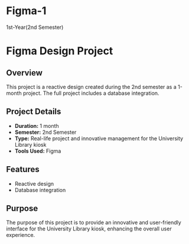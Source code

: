 # Figma-1
1st-Year(2nd Semester)
# Figma Design Project

## Overview
This project is a reactive design created during the 2nd semester as a 1-month project. The full project includes a database integration.

## Project Details
- **Duration:** 1 month
- **Semester:** 2nd Semester
- **Type:** Real-life project and innovative management for the University Library kiosk
- **Tools Used:** Figma

## Features
- Reactive design
- Database integration

## Purpose
The purpose of this project is to provide an innovative and user-friendly interface for the University Library kiosk, enhancing the overall user experience.
